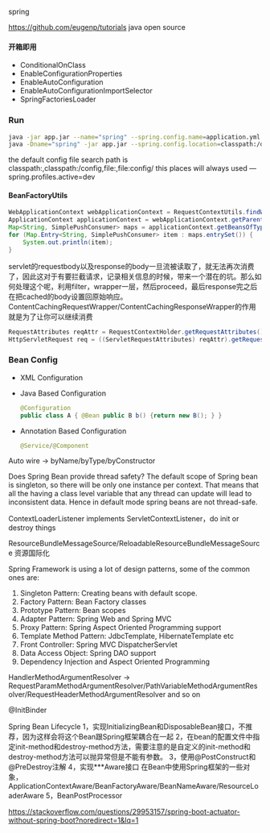 spring 

https://github.com/eugenp/tutorials  java open source   

#### 开箱即用

- ConditionalOnClass 
- EnableConfigurationProperties
- EnableAutoConfiguration 
- EnableAutoConfigurationImportSelector 
- SpringFactoriesLoader 

### Run

```bash
java -jar app.jar --name="spring" --spring.config.name=application.yml
java -Dname="spring" -jar app.jar --spring.config.location=classpath:/default.yml
```

the default config file search path is classpath:,classpath:/config,file:,file:config/ this places will always used 
—spring.profiles.active=dev 

#### BeanFactoryUtils

```java
WebApplicationContext webApplicationContext = RequestContextUtils.findWebApplicationContext((HttpServletRequest) request);
ApplicationContext applicationContext = webApplicationContext.getParent();
Map<String, SimplePushConsumer> maps = applicationContext.getBeansOfType(SimplePushConsumer.class);
for (Map.Entry<String, SimplePushConsumer> item : maps.entrySet()) {
    System.out.println(item);
}
```

servlet的requestbody以及response的body一旦流被读取了，就无法再次消费了，因此这对于有要拦截请求，记录相关信息的时候，带来一个潜在的坑。那么如何处理这个呢，利用filter，wrapper一层，然后proceed，最后response完之后在把cached的body设置回原始响应。ContentCachingRequestWrapper/ContentCachingResponseWrapper的作用就是为了让你可以继续消费 

``` java
RequestAttributes reqAttr = RequestContextHolder.getRequestAttributes();
HttpServletRequest req = ((ServletRequestAttributes) reqAttr).getRequest();
```

### Bean Config

- XML Configuration 
  <bean id="***" name="***" />

- Java Based Configuration

  ``` java
  @Configuration
  public class A { @Bean public B b() {return new B(); } }
  ```

- Annotation Based Configuration

  ``` java
  @Service/@Component
  ```

Auto wire -> byName/byType/byConstructor 

Does Spring Bean provide thread safety?
The default scope of Spring bean is singleton, so there will be only one instance per context. That means that all the having a class level variable that any thread can update will lead to inconsistent data. Hence in default mode spring beans are not thread-safe.

ContextLoaderListener implements ServletContextListener，do init or destroy things  

ResourceBundleMessageSource/ReloadableResourceBundleMessageSource  资源国际化 

Spring Framework is using a lot of design patterns, some of the common ones are:
1. Singleton Pattern: Creating beans with default scope.
2. Factory Pattern: Bean Factory classes
3. Prototype Pattern: Bean scopes
4. Adapter Pattern: Spring Web and Spring MVC
5. Proxy Pattern: Spring Aspect Oriented Programming support
6. Template Method Pattern: JdbcTemplate, HibernateTemplate etc
7. Front Controller: Spring MVC DispatcherServlet
8. Data Access Object: Spring DAO support
9. Dependency Injection and Aspect Oriented Programming

HandlerMethodArgumentResolver -> RequestParamMethodArgumentResolver/PathVariableMethodArgumentResolver/RequestHeaderMethodArgumentResolver
 and so on 

@InitBinder

Spring Bean Lifecycle
1，实现InitializingBean和DisposableBean接口，不推荐，因为这样会将这个Bean跟Spring框架耦合在一起 
2，在bean的配置文件中指定init-method和destroy-method方法，需要注意的是自定义的init-method和destroy-method方法可以抛异常但是不能有参数。
3，使用@PostConstruct和@PreDestroy注解
4，实现***Aware接口 在Bean中使用Spring框架的一些对象，ApplicationContextAware/BeanFactoryAware/BeanNameAware/ResourceLoaderAware
5，BeanPostProcessor 

https://stackoverflow.com/questions/29953157/spring-boot-actuator-without-spring-boot?noredirect=1&lq=1 











